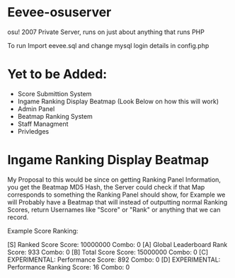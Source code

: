 # Eevee-osuserver
osu! 2007 Private Server, runs on just about anything that runs PHP

To run Import eevee.sql and change mysql login details in config.php

# Yet to be Added:

* Score Submittion System
* Ingame Ranking Display Beatmap (Look Below on how this will work)
* Admin Panel
* Beatmap Ranking System
* Staff Managment
* Privledges

# Ingame Ranking Display Beatmap

My Proposal to this would be since on getting Ranking Panel Information,
you get the Beatmap MD5 Hash, the Server could check if that Map corresponds
to something the Ranking Panel should show, for Example we will Probably have
a Beatmap that will instead of outputting normal Ranking Scores,
return Usernames like "Score" or "Rank" or anything that we can record.

Example Score Ranking:

[S] Ranked Score
Score: 10000000 Combo: 0
[A] Global Leaderboard Rank
Score: 933 Combo: 0
[B] Total Score
Score: 15000000 Combo: 0
[C] EXPERIMENTAL: Performance
Score: 892 Combo: 0
[D] EXPERIMENTAL: Performance Ranking
Score: 16 Combo: 0